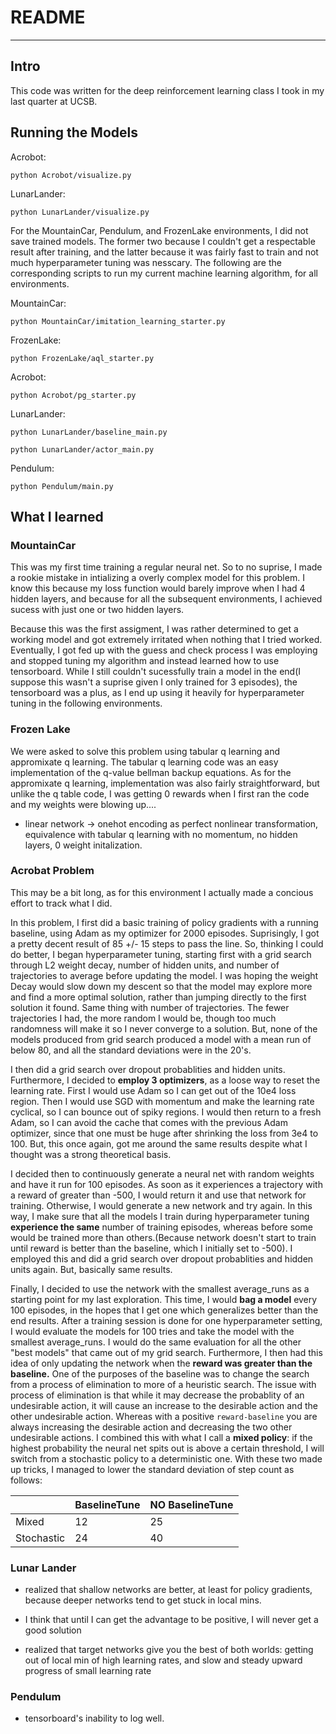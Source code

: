 # README
---
## Intro
This code was written for the deep reinforcement learning class I took in my last quarter at UCSB.
## Running the Models
Acrobot:

`python Acrobot/visualize.py`

LunarLander:

`python LunarLander/visualize.py`

For the MountainCar, Pendulum, and FrozenLake environments, I did not save trained models. The former two because I couldn't get a respectable result after training, and the latter because it was fairly fast to train and not much hyperparameter tuning was nesscary. The following are the corresponding scripts to run my current machine learning algorithm, for all environments.

MountainCar:

`python MountainCar/imitation_learning_starter.py`

FrozenLake:

`python FrozenLake/aql_starter.py`

Acrobot:

`python Acrobot/pg_starter.py`

LunarLander:

`python LunarLander/baseline_main.py`

`python LunarLander/actor_main.py`

Pendulum:

`python Pendulum/main.py`


## What I learned
### MountainCar
This was my first time training a regular neural net. So to no suprise, I made a rookie mistake in intializing a overly complex model for this problem. I know this because my loss function would barely improve when I had 4 hidden layers, and because for all the subsequent environments, I achieved sucess with just one or two hidden layers. 

Because this was the first assigment, I was rather determined to get a working model and got extremely irritated when nothing that I tried worked. Eventually, I got fed up with the guess and check process I was employing and stopped tuning my algorithm and instead learned how to use tensorboard. While I still couldn't sucessfully train a model in the end(I suppose this wasn't a suprise given I only trained for 3 episodes), the tensorboard was a plus, as I end up using it heavily for hyperparameter tuning in the following environments.

### Frozen Lake
We were asked to solve this problem using tabular q learning and appromixate q learning. The tabular q learning code was an easy implementation of the q-value bellman backup equations. As for the appromixate q learning, implementation was also fairly straightforward, but unlike the q table code, I was getting 0 rewards when I first ran the code and my weights were blowing up....

* linear network -> onehot encoding as perfect nonlinear transformation, equivalence with tabular q learning with no momentum, no hidden layers, 0 weight initalization. 

### Acrobat Problem
This may be a bit long, as for this environment I actually made a concious effort to track what I did.

In this problem, I first did a basic training of policy gradients with a running baseline, using Adam as my optimizer for 2000 episodes. Suprisingly, I got a pretty decent result of 85 +/- 15 steps to pass the line. So, thinking I could do better, I began hyperparameter tuning, starting first with a grid search through L2 weight decay, number of hidden units, and number of trajectories to average before updating the model. I was hoping the weight Decay would slow down my descent so that the model may explore more and find a more optimal solution, rather than jumping directly to the first solution it found. Same thing with number of trajectories. The fewer trajectories I had, the more random I would be, though too much randomness will make it so I never converge to a solution. But, none of the models produced from grid search produced a model with a mean run of below 80, and all the standard deviations were in the 20's.

I then did a grid search over dropout probablities and hidden units. Furthermore, I decided to **employ 3 optimizers**, as a loose way to reset the learning rate. First I would use Adam so I can get out of the 10e4 loss region. Then I would use SGD with momentum and make the learning rate cyclical, so I can bounce out of spiky regions. I would then return to a fresh Adam, so I can avoid the cache that comes with the previous Adam optimizer, since that one must be huge after shrinking the loss from 3e4 to 100. But, this once again, got me around the same results despite what I thought was a strong theoretical basis.

I decided then to continuously generate  a neural net with random weights and have it run for 100 episodes. As soon as it experiences a trajectory with a reward of greater than -500, I would return it and use that network for training. Otherwise, I would generate a new network and try again. In this way, I make sure that all the models I train during hyperparameter tuning **experience the same** number of training episodes, whereas before some would be trained more than others.(Because network doesn't start to train until reward is better than the baseline, which I initially set to -500). I employed this and did a grid search over dropout probablities and hidden units again. But, basically same results.

Finally, I decided to use the network with the smallest average_runs as a starting point for my last exploration. This time, I would **bag a model** every 100 episodes, in the hopes that I get one which generalizes better than the end results. After a training session is done for one hyperparameter setting, I would evaluate the models for 100 tries and take the model with the smallest average_runs. I would do the same evaluation for all the other "best models" that came out of my grid search. Furthermore, I then had this idea of only updating the network when the **reward was greater than the baseline.** One of the purposes of the baseline was to change the search from a process of elimination to more of a heuristic search. The issue with process of elimination is that while it may decrease the probablity of an undesirable action, it will cause an increase to the desirable action and the other undesirable action. Whereas with a positive `reward-baseline` you are always increasing the desirable action and decreasing the two other undesirable actions. I combined this with what I call a **mixed policy**: if the highest probability the neural net spits out is above a certain threshold, I will switch from a stochastic policy to a deterministic one. With these two made up tricks, I managed to lower the standard deviation of step count as follows:


| | BaselineTune | NO BaselineTune|
|---| --- | ----|
|Mixed | 12 | 25|
|Stochastic | 24 | 40|

### Lunar Lander
* realized that shallow networks are better, at least for policy gradients, because deeper networks tend to get stuck in local mins.
* I think that until I can get the advantage to be positive, I will never get a good solution

* realized that target networks give you the best of both worlds: getting out of local min of high learning rates, and slow and steady upward progress of small learning rate

### Pendulum

* tensorboard's inability to log well.
